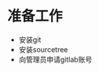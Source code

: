 <!--### 前言： 如果您想结合Gitlab和Sourcetree来实现代码管理，那么请看以下步骤。-->
# 准备工作
 * 安装git
 * 安装sourcetree
 * 向管理员申请gitlab账号


